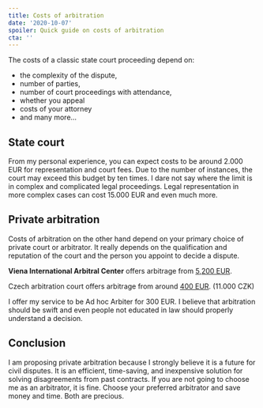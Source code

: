 ```yaml
---
title: Costs of arbitration
date: '2020-10-07'
spoiler: Quick guide on costs of arbitration
cta: ''
---
```



The costs of a classic state court proceeding depend on:

- the complexity of the dispute,
- number of parties,
- number of court proceedings with attendance,
- whether you appeal
- costs of your attorney
- and many more...

## State court

From my personal experience, you can expect costs to be around 2.000 EUR for representation and court fees. Due to the number of instances, the court may exceed this budget by ten times. I dare not say where the limit is in complex and complicated legal proceedings. Legal representation in more complex cases can cost 15.000 EUR and even much more.

## Private arbitration

Costs of arbitration on the other hand depend on your primary choice of private court or arbitrator. It really depends on the qualification and reputation of the court and the person you appoint to decide a dispute.

**Viena International Arbitral Center** offers arbitrage from [5,200 EUR](https://www.viac.eu/en/arbitration/cost-calculator).

Czech arbitration court offers arbitrage from around [400 EUR](https://www.soud.cz/sazebniky). (11.000 CZK)

I offer my service to be Ad hoc Arbiter for 300 EUR. I believe that arbitration should be swift and even people not educated in law should properly understand a decision.

## Conclusion

I am proposing private arbitration because I strongly believe it is a future for civil disputes. It is an efficient, time-saving, and inexpensive solution for solving disagreements from past contracts. If you are not going to choose me as an arbitrator, it is fine. Choose your preferred arbitrator and save money and time. Both are precious.
